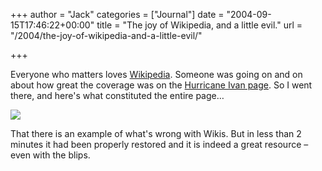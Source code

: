 +++
author = "Jack"
categories = ["Journal"]
date = "2004-09-15T17:46:22+00:00"
title = "The joy of Wikipedia, and a little evil."
url = "/2004/the-joy-of-wikipedia-and-a-little-evil/"

+++

Everyone who matters loves [Wikipedia][1]. Someone was going on and on about how great the coverage was on the [Hurricane Ivan page][2]. So I went there, and here's what constituted the entire page&#8230;

![][3]

That there is an example of what's wrong with Wikis. But in less than 2 minutes it had been properly restored and it is indeed a great resource &#8211; even with the blips.

 [1]: http://en.wikipedia.org/
 [2]: http://en.wikipedia.org/wiki/Hurricane_Ivan
 [3]: /images/blog/wikipedia.gif